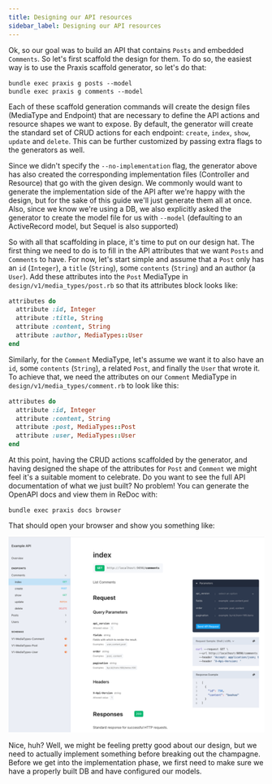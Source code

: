 ```yaml
---
title: Designing our API resources
sidebar_label: Designing our API resources
---
```


Ok, so our goal was to build an API that contains `Posts` and embedded `Comments`. So let's first scaffold the design for them. To do so, the easiest way is to use the Praxis scaffold generator, so let's do that:

```shell
bundle exec praxis g posts --model
bundle exec praxis g comments --model
```

Each of these scaffold generation commands will create the design files (MediaType and Endpoint) that are necessary to define the API actions and resource shapes we want to expose. By default, the generator will create the standard set of CRUD actions for each endpoint: `create`, `index`, `show`, `update` and `delete`. This can be further customized by passing extra flags to the generators as well.

Since we didn't specify the `--no-implementation` flag, the generator above has also created the corresponding implementation files (Controller and Resource) that go with the given design. We commonly would want to generate the implementation side of the API after we're happy with the design, but for the sake of this guide we'll just generate them all at once. Also, since we know we're using a DB, we also explicitly asked the generator to create the model file for us with `--model` (defaulting to an ActiveRecord model, but Sequel is also supported)

So with all that scaffolding in place, it's time to put on our design hat. The first thing we need to do is to fill in the API attributes that we want `Posts` and `Comments` to have. For now, let's start simple and assume that a `Post` only has an `id` (`Integer`), a `title` (`String`), some `contents` (`String`) and an author (a `User`). Add these attributes into the `Post` MediaType in `design/v1/media_types/post.rb` so that its attributes block looks like:

```ruby
attributes do
  attribute :id, Integer
  attribute :title, String
  attribute :content, String
  attribute :author, MediaTypes::User
end
```

Similarly, for the `Comment` MediaType, let's assume we want it to also have an `id`, some `contents` (`String`), a related `Post`, and finally the `User` that wrote it. To achieve that, we need the attributes on our `Comment` MediaType in  `design/v1/media_types/comment.rb` to look like this:

```ruby
attributes do
  attribute :id, Integer
  attribute :content, String
  attribute :post, MediaTypes::Post
  attribute :user, MediaTypes::User
end
```

At this point, having the CRUD actions scaffolded by the generator, and having designed the shape of the attributes for `Post` and `Comment` we might feel it's a suitable moment to celebrate. Do you want to see the full API documentation of what we just built? No problem! You can generate the OpenAPI docs and view them in ReDoc with:

```shell
bundle exec praxis docs browser
```

That should open your browser and show you something like:

![Docusaurus](/img/first-api-doc-browser.png)

Nice, huh? Well, we might be feeling pretty good about our design, but we need to actually implement something before breaking out the champagne. Before we get into the implementation phase, we first need to make sure we have a properly built DB and have configured our models.
